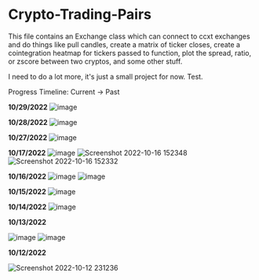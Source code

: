 # Crypto-Trading-Pairs
This file contains an Exchange class which can connect to ccxt exchanges and do things like pull candles, create a matrix of ticker closes, create a
cointegration heatmap for tickers passed to function, plot the spread, ratio, or zscore between two cryptos, and some other stuff.

I need to do a lot more, it's just a small project for now. Test.

Progress Timeline: Current -> Past

**10/29/2022**
![image](https://user-images.githubusercontent.com/23511285/198856738-97f034f8-7e55-4df2-9144-69600a953f0d.png)


**10/28/2022**
![image](https://user-images.githubusercontent.com/23511285/198717196-0703a1fe-38a9-4ecd-8f46-8a4dff8658ce.png)


**10/27/2022**
![image](https://user-images.githubusercontent.com/23511285/198380326-b9160f35-fee1-46d7-8e0d-ccca802004c5.png)


**10/17/2022**
![image](https://user-images.githubusercontent.com/23511285/196054071-e368fe25-c6e4-4603-895d-5e9ca26f29da.png)
![Screenshot 2022-10-16 152348](https://user-images.githubusercontent.com/23511285/196054093-8cf670c5-99f8-40f9-9644-d85955312d62.png)
![Screenshot 2022-10-16 152332](https://user-images.githubusercontent.com/23511285/196054095-aad71e35-024e-4e47-b821-6d1045285a4a.png)


**10/16/2022**
![image](https://user-images.githubusercontent.com/23511285/196019653-996a4a6f-b434-4ab1-a355-03e89d1a71f1.png)
![image](https://user-images.githubusercontent.com/23511285/196015929-fe7fedf1-fdcc-4013-91ff-a43a1020afc1.png)


**10/15/2022**
![image](https://user-images.githubusercontent.com/23511285/195967266-8b212c70-8f97-4e77-9045-b9329bfe8ad5.png)


**10/14/2022**
![image](https://user-images.githubusercontent.com/23511285/195913082-2f1aebca-c18c-4e01-b293-147673779e64.png)


**10/13/2022**

![image](https://user-images.githubusercontent.com/23511285/195738730-24a7baeb-d23b-4669-a921-3440a81bae2b.png)
![image](https://user-images.githubusercontent.com/23511285/195738930-d3364947-0206-48ba-bb3a-3d7cacf1e9f8.png)


**10/12/2022**

![Screenshot 2022-10-12 231236](https://user-images.githubusercontent.com/23511285/195490644-ab74a56b-5874-43a0-a663-9f06bec48dd3.png)

